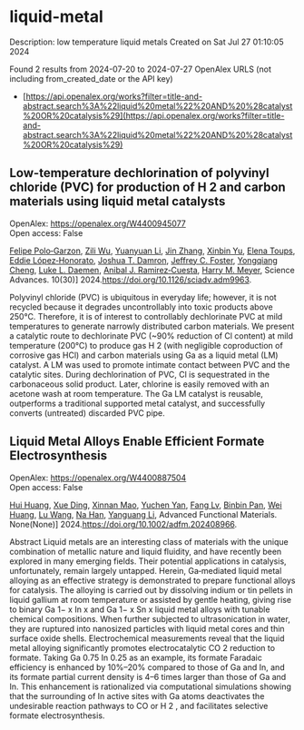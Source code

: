 # liquid-metal
Description: low temperature liquid metals
Created on Sat Jul 27 01:10:05 2024

Found 2 results from 2024-07-20 to 2024-07-27
OpenAlex URLS (not including from_created_date or the API key)
- [https://api.openalex.org/works?filter=title-and-abstract.search%3A%22liquid%20metal%22%20AND%20%28catalyst%20OR%20catalysis%29](https://api.openalex.org/works?filter=title-and-abstract.search%3A%22liquid%20metal%22%20AND%20%28catalyst%20OR%20catalysis%29)

## Low-temperature dechlorination of polyvinyl chloride (PVC) for production of H 2 and carbon materials using liquid metal catalysts   

OpenAlex: https://openalex.org/W4400945077    
Open access: False
    
[Felipe Polo‐Garzon](https://openalex.org/A5013148515), [Zili Wu](https://openalex.org/A5063354017), [Yuanyuan Li](https://openalex.org/A5100384454), [Jin Zhang](https://openalex.org/A5100405991), [Xinbin Yu](https://openalex.org/A5006886094), [Elena Toups](https://openalex.org/A5094167537), [Eddie López‐Honorato](https://openalex.org/A5013740599), [Joshua T. Damron](https://openalex.org/A5071143092), [Jeffrey C. Foster](https://openalex.org/A5054366623), [Yongqiang Cheng](https://openalex.org/A5033156106), [Luke L. Daemen](https://openalex.org/A5049941485), [Anibal J. Ramirez‐Cuesta](https://openalex.org/A5012178439), [Harry M. Meyer](https://openalex.org/A5061707133), Science Advances. 10(30)] 2024.https://doi.org/10.1126/sciadv.adm9963.
    
Polyvinyl chloride (PVC) is ubiquitous in everyday life; however, it is not recycled because it degrades uncontrollably into toxic products above 250°C. Therefore, it is of interest to controllably dechlorinate PVC at mild temperatures to generate narrowly distributed carbon materials. We present a catalytic route to dechlorinate PVC (~90% reduction of Cl content) at mild temperature (200°C) to produce gas H 2 (with negligible coproduction of corrosive gas HCl) and carbon materials using Ga as a liquid metal (LM) catalyst. A LM was used to promote intimate contact between PVC and the catalytic sites. During dechlorination of PVC, Cl is sequestrated in the carbonaceous solid product. Later, chlorine is easily removed with an acetone wash at room temperature. The Ga LM catalyst is reusable, outperforms a traditional supported metal catalyst, and successfully converts (untreated) discarded PVC pipe.    

    

## Liquid Metal Alloys Enable Efficient Formate Electrosynthesis   

OpenAlex: https://openalex.org/W4400887504    
Open access: False
    
[Hui Huang](https://openalex.org/A5100684579), [Xue Ding](https://openalex.org/A5102010939), [Xinnan Mao](https://openalex.org/A5003725369), [Yuchen Yan](https://openalex.org/A5100634108), [Fang Lv](https://openalex.org/A5013447364), [Binbin Pan](https://openalex.org/A5030312735), [Wei Huang](https://openalex.org/A5048171248), [Lu Wang](https://openalex.org/A5100364512), [Na Han](https://openalex.org/A5100819249), [Yanguang Li](https://openalex.org/A5070610406), Advanced Functional Materials. None(None)] 2024.https://doi.org/10.1002/adfm.202408966.
    
Abstract Liquid metals are an interesting class of materials with the unique combination of metallic nature and liquid fluidity, and have recently been explored in many emerging fields. Their potential applications in catalysis, unfortunately, remain largely untapped. Herein, Ga‐mediated liquid metal alloying as an effective strategy is demonstrated to prepare functional alloys for catalysis. The alloying is carried out by dissolving indium or tin pellets in liquid gallium at room temperature or assisted by gentle heating, giving rise to binary Ga 1− x In x and Ga 1− x Sn x liquid metal alloys with tunable chemical compositions. When further subjected to ultrasonication in water, they are ruptured into nanosized particles with liquid metal cores and thin surface oxide shells. Electrochemical measurements reveal that the liquid metal alloying significantly promotes electrocatalytic CO 2 reduction to formate. Taking Ga 0.75 In 0.25 as an example, its formate Faradaic efficiency is enhanced by 10%–20% compared to those of Ga and In, and its formate partial current density is 4–6 times larger than those of Ga and In. This enhancement is rationalized via computational simulations showing that the surrounding of In active sites with Ga atoms deactivates the undesirable reaction pathways to CO or H 2 , and facilitates selective formate electrosynthesis.    

    
